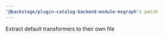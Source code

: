 ```yaml
---
'@backstage/plugin-catalog-backend-module-msgraph': patch
---
```


Extract default transformers to their own file
